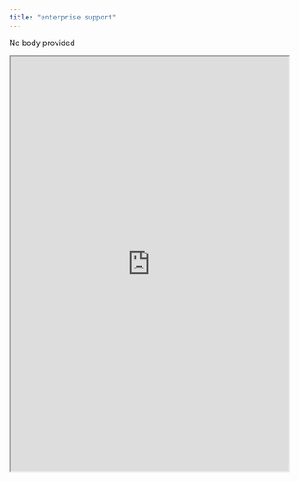 ```yaml
---
title: "enterprise support"
---
```


No body provided
<iframe height="750" width="100%" src="https://ewelton.github.io/ktest/wiki.html#enterprise%20support"></iframe>

